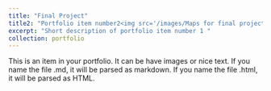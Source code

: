 ```yaml
---
title: "Final Project"
title2: "Portfolio item number2<img src='/images/Maps for final project.png'><img src='/images/Maps for final project_2.png'>"
excerpt: "Short description of portfolio item number 1 "
collection: portfolio
---
```

This is an item in your portfolio. It can be have images or nice text. If you name the file .md, it will be parsed as markdown. If you name the file .html, it will be parsed as HTML.
 
